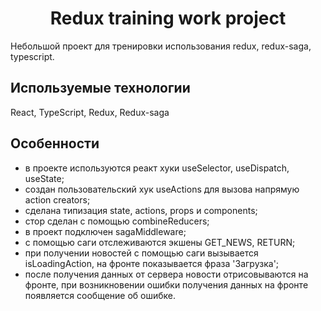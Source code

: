 <h1 align="center">Redux training work project</h1>

Небольшой проект для тренировки использования redux, redux-saga, typescript.

## Используемые технологии 
React, TypeScript, Redux, Redux-saga

## Особенности
- в проекте используются реакт хуки useSelector, useDispatch, useState;
- создан пользовательский хук useActions для вызова напрямую action creators;
- сделана типизация state, actions, props и components;
- стор сделан с помощью combineReducers; 
- в проект подключен sagaMiddleware;
- с помощью саги отслеживаются экшены GET_NEWS, RETURN;
- при получении новостей с помощью саги вызывается isLoadingAction, на фронте показывается фраза 'Загрузка';
- после получения данных от сервера новости отрисовываются на фронте, при возникновении ошибки получения данных на фронте появляется сообщение об ошибке.



